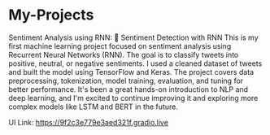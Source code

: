# My-Projects
Sentiment Analysis using RNN:
🧠 Sentiment Detection with RNN
This is my first machine learning project focused on sentiment analysis using Recurrent Neural Networks (RNN). The goal is to classify tweets into positive, neutral, or negative sentiments. I used a cleaned dataset of tweets and built the model using TensorFlow and Keras. The project covers data preprocessing, tokenization, model training, evaluation, and tuning for better performance. It's been a great hands-on introduction to NLP and deep learning, and I'm excited to continue improving it and exploring more complex models like LSTM and BERT in the future.

UI Link: https://9f2c3e779e3aed321f.gradio.live
